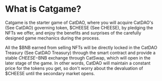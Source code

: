 # What is Catgame?



Catgame is the starter game of CatDAO, where you will acquire CatDAO's (See CatDAO) governing token, $CHEESE (See CHEESE), by pledging the NFTs we offer, and enjoy the benefits and surprises of the carefully designed game mechanics during the process.

All the $BNB earned from selling NFTs will be directly locked in the CatDAO Treasury (See CatDAO Treasury) through the smart contract and provide a stable $CHEESE-$BNB exchange through CatSwap, which will open in the later stage of the game. In other words, CatDAO will maintain a constant price for the tokens you get, so don't worry about the devaluation of $CHEESE until the secondary market opens.

